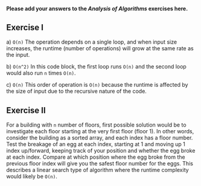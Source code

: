 #### Please add your answers to the ***Analysis of  Algorithms*** exercises here.

## Exercise I

a)  `O(n)` The operation depends on a single loop, and when input size increases, the runtime (number of operations) will grow at the same rate as the input.


b) `O(n^2)` In this code block, the first loop runs `O(n)` and the second loop would also run `n` times `O(n)`.


c) `O(n)`  This order of operation is `O(n)` because the runtime is affected by the size of input due to the recursive nature of the code.

## Exercise II

For a building with `n` number of floors, first possible solution would be to investigate each floor starting at the very first floor (floor 1). In other words, consider the building as a sorted array, and each index has a floor number. Test the breakage of an egg at each index, starting at 1 and moving up 1 index up/forward, keeping track of your position and whether the egg broke at each index. Compare at which position where the egg broke from the previous floor index will give you the safest floor number for the eggs. This describes a linear search type of algorithm where the runtime complexity would likely be `O(n)`.
